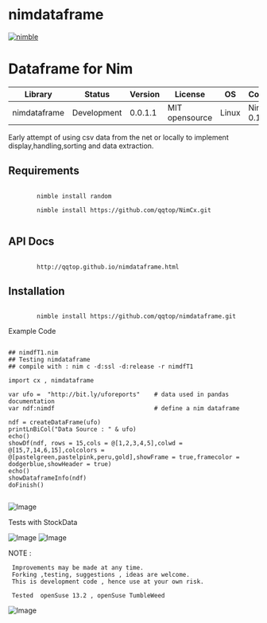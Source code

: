 # nimdataframe

[![nimble](https://raw.githubusercontent.com/yglukhov/nimble-tag/master/nimble.png)](https://github.com/yglukhov/nimble-tag)


Dataframe for Nim 
==========================


| Library      | Status      | Version | License        | OS     | Compiler       |
|--------------|-------------|---------|----------------|--------|----------------|
| nimdataframe | Development | 0.0.1.1 | MIT opensource | Linux  | Nim >= 0.15    |


 Early attempt of using csv data from the net or locally to implement
 display,handling,sorting and data extraction.
 
 
Requirements
------------
```nimrod

        nimble install random
          
        nimble install https://github.com/qqtop/NimCx.git
 
```

              
API Docs
--------
```nimrod

        http://qqtop.github.io/nimdataframe.html

```

Installation
------------
```nimrod

        nimble install https://github.com/qqtop/nimdataframe.git

```
     
Example Code 
 
```nimrod

## nimdfT1.nim
## Testing nimdataframe
## compile with : nim c -d:ssl -d:release -r nimdfT1

import cx , nimdataframe 

var ufo =  "http://bit.ly/uforeports"    # data used in pandas documentation
var ndf:nimdf                            # define a nim dataframe
 
ndf = createDataFrame(ufo)
printLnBiCol("Data Source : " & ufo)
echo()
showDf(ndf, rows = 15,cols = @[1,2,3,4,5],colwd = @[15,7,14,6,15],colcolors = @[pastelgreen,pastelpink,peru,gold],showFrame = true,framecolor = dodgerblue,showHeader = true) 
echo()
showDataframeInfo(ndf)
doFinish()


```
![Image](http://qqtop.github.io/nimdataframe1.png?raw=true)


 Tests with StockData

![Image](http://qqtop.github.io/nimdataframe2a.png?raw=true)
![Image](http://qqtop.github.io/nimdataframe3.png?raw=true)



NOTE : 
  
     Improvements may be made at any time.              
     Forking ,testing, suggestions , ideas are welcome.
     This is development code , hence use at your own risk.
     
     Tested  openSuse 13.2 , openSuse TumbleWeed
              
![Image](http://qqtop.github.io/qqtop-small.png?raw=true)